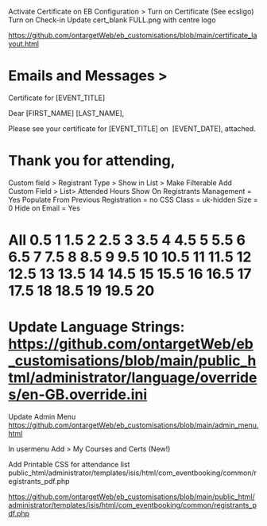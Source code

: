 Activate Certificate on EB
Configuration > Turn on Certificate (See ecsligo) Turn on Check-in
Update cert_blank FULL.png with centre logo

https://github.com/ontargetWeb/eb_customisations/blob/main/certificate_layout.html

Emails and Messages > 
======================================
Certificate for [EVENT_TITLE] 

Dear [FIRST_NAME] [LAST_NAME],

Please see your certificate for [EVENT_TITLE] on  [EVENT_DATE], attached.

Thank you for attending,
======================================

Custom field > Registrant Type >  Show in List > Make Filterable
Add Custom Field > List> Attended Hours
Show On Registrants Management = Yes
Populate From Previous Registration = no
CSS Class = uk-hidden
Size = 0
Hide on Email = Yes

All
0.5
1
1.5
2
2.5
3
3.5
4
4.5
5
5.5
6
6.5
7
7.5
8
8.5
9
9.5
10
10.5
11
11.5
12
12.5
13
13.5
14
14.5
15
15.5
16
16.5
17
17.5
18
18.5
19
19.5
20
======================================
Update Language Strings:
https://github.com/ontargetWeb/eb_customisations/blob/main/public_html/administrator/language/overrides/en-GB.override.ini
======================================

Update Admin Menu
https://github.com/ontargetWeb/eb_customisations/blob/main/admin_menu.html

In usermenu
Add > My Courses and Certs (New!)


Add Printable CSS for attendance list
public_html/administrator/templates/isis/html/com_eventbooking/common/registrants_pdf.php

https://github.com/ontargetWeb/eb_customisations/blob/main/public_html/administrator/templates/isis/html/com_eventbooking/common/registrants_pdf.php
